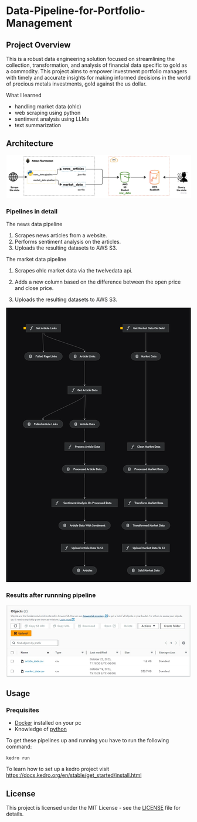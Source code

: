 # Data-Pipeline-for-Portfolio-Management
## Project Overview

This is a robust data engineering solution focused on streamlining the collection, transformation, and analysis of financial data specific to gold as a commodity. This project aims to empower investment portfolio managers with timely and accurate insights for making informed decisions in the world of precious metals investments, gold against the us dollar.

What I learned
- handling market data (ohlc)
- web scraping using python
- sentiment analysis using LLMs
- text summarization

## Architecture
![img](img/Architecture.jpg)

### Pipelines in detail
The news data pipeline
1. Scrapes news articles from a website.
2. Performs sentiment analysis on the articles.
3. Uploads the resulting datasets to AWS S3.

The market data pipeline
1. Scrapes ohlc market data via the twelvedata api.
2. Adds a new column based on the difference between the open price and close price.

3. Uploads the resulting datasets to AWS S3.

![img2](img/kedro-pipelines.png)

### Results after runnning pipeline
![img2](img/data-in-s3.jpg)


## Usage
### Prequisites
- [Docker](https://www.docker.com/get-started/) installed on your pc
- Knowledge of [python](https://www.python.org/about/gettingstarted/)

To get these pipelines up and running you have to run the following command:
```
kedro run
```

To learn how to set up a kedro project visit https://docs.kedro.org/en/stable/get_started/install.html
 
## License

This project is licensed under the MIT License - see the [LICENSE](LICENSE) file for details.
